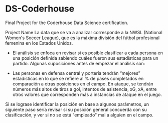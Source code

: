 # DS-Coderhouse
Final Project for the Coderhouse Data Science certification.


Project Name
La data que se va a analizar corresponde a la NWSL (National Women's Soccer League), que es la máxima división del fútbol profesional femenina en los Estados Unidos.

- El análisis se enfoca en revisar si es posible clasificar a cada persona en una posición definida sabiendo cuáles fueron sus estadísticas para un partido. Algunas suposiciones antes de empezar el análisis son:

- Las personas en defensa central y portería tendrán “mejores” estadísticas en lo que se refiere al % de pases completados en comparación a otras posiciones en el campo.
En ataque, se tendrán números más altos de tiros a gol, intentos de asistencia, xG, xA, entre otros valores que corresponden más a instancias de ataque en el juego. 

Si se lograse identificar la posición en base a algunos parámetros, un siguiente paso sería revisar si su posición general concuerda con su clasificación, y ver si no se está "empleado" mal a alguien en el campo.
